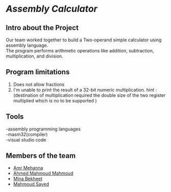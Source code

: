 # *Assembly Calculator*

## Intro about the Project
Our team worked together to build a Two-operand simple calculator using assembly language. <br/>
The program performs arithmetic operations like addition, subtraction, multiplication, and division.



## Program limitations

  1. Does not allow fractions
  2. I'm unable to print the result of a 32-bit numeric multiplication. 
  hint :(destination of multiplication required the double size of the two register multiplied which is no to be supported )


## Tools
-assembly programming languages <br/>
-masm32(compiler)<br/>
-visual studio code 

## Members of the team 

- [Amr Mehanna](https://github.com/Amrmehanna)
- [Ahmed Mahmoud Mahmoud ](https://github.com/AhmedMahmoud125)
- [Mina Bekheet](https://github.com/MinaBekheet)
- [Mahmoud Sayed](https://github.com/MahmoudSayed77)
